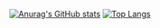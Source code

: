 [![Anurag's GitHub stats](https://github-readme-stats.vercel.app/api?username=zignalssss&show_icons=true&theme=merko )](https://github.com/anuraghazra/github-readme-stats)
[![Top Langs](https://github-readme-stats.vercel.app/api/top-langs/?username=zignalssss&langs_count=8&show_icons=true&theme=merko)](https://github.com/anuraghazra/github-readme-stats)
